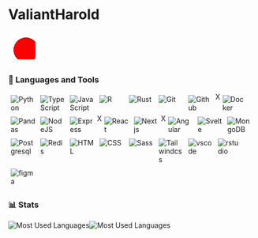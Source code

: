 # ValiantHarold

<!--
**ValiantHarold/ValiantHarold** is a ✨ _special_ ✨ repository because its `README.md` (this file) appears on your GitHub profile.

Here are some ideas to get you started:

- 🔭 I’m currently working on ...
- 🌱 I’m currently learning ...
- 👯 I’m looking to collaborate on ...
- 🤔 I’m looking for help with ...
- 💬 Ask me about ...
- 📫 How to reach me: ...
- 😄 Pronouns: ...
- ⚡ Fun fact: ...
-->

<!-- https://github.com/anuraghazra/github-readme-stats/blob/master/readme.md -->

<img alt="circle" width="50px" style="padding:5px;" src="https://github.com/ValiantHarold/ValiantHarold/blob/main/images/circle.svg" />

### 🧰 Languages and Tools

<div style="display: flex; flex-direction: row; flex-wrap: wrap;">

   <!-- Languages -->
   <img alt="Python" width="50px" style="padding:5px;" src="https://cdn.jsdelivr.net/gh/devicons/devicon/icons/python/python-original.svg" />
   <img alt="TypeScript" width="50px" style="padding:5px;" src="https://cdn.jsdelivr.net/gh/devicons/devicon/icons/typescript/typescript-original.svg" />
   <img alt="JavaScript" width="50px" style="padding:5px;" src="https://cdn.jsdelivr.net/gh/devicons/devicon/icons/javascript/javascript-original.svg" />
   <img alt="R" width="50px" style="padding:5px;" src="https://cdn.jsdelivr.net/gh/devicons/devicon/icons/r/r-original.svg" />
   <img alt="Rust" width="50px" style="padding:5px;" src="https://cdn.jsdelivr.net/gh/devicons/devicon/icons/rust/rust-plain.svg" />
   
   <!-- <picture>
      <source media="(prefers-color-scheme: dark)" srcset="https://cdn.jsdelivr.net/gh/devicons/devicon/icons/rust/rust.svg" width="75px">
      <img alt="Rust" src="https://cdn.jsdelivr.net/gh/devicons/devicon/icons/rust/rust-plain.svg" width="50px" style="padding:5px;">
   </picture> -->

   <!-- Source Control -->
   <img alt="Git" width="50px" style="padding:5px;" src="https://cdn.jsdelivr.net/gh/devicons/devicon/icons/git/git-original.svg" />
   <img alt="Github" width="50px" style="padding:5px;" src="https://cdn.jsdelivr.net/gh/devicons/devicon/icons/github/github-original.svg" /> X
   <img alt="Docker" width="50px" style="padding:5px;" src="https://cdn.jsdelivr.net/gh/devicons/devicon/icons/docker/docker-original.svg" />

   <!-- Technologies -->
   <img alt="Pandas" width="50px" style="padding:5px;" src="https://cdn.jsdelivr.net/gh/devicons/devicon/icons/pandas/pandas-original.svg" />
   <img alt="NodeJS" width="50px" style="padding:5px;" src="https://cdn.jsdelivr.net/gh/devicons/devicon/icons/nodejs/nodejs-original.svg" />
   <img alt="Express" width="50px" style="padding:5px;" src="https://cdn.jsdelivr.net/gh/devicons/devicon/icons/express/express-original.svg" /> X
   <img alt="React" width="50px" style="padding:5px;" src="https://cdn.jsdelivr.net/gh/devicons/devicon/icons/react/react-original.svg" />
   <img alt="Nextjs" width="50px" style="padding:5px;" src="https://cdn.jsdelivr.net/gh/devicons/devicon/icons/nextjs/nextjs-original.svg" /> X
   <img alt="Angular" width="50px" style="padding:5px;" src="https://cdn.jsdelivr.net/gh/devicons/devicon/icons/angularjs/angularjs-original.svg" />
   <img alt="Svelte" width="50px" style="padding:5px;" src="https://cdn.jsdelivr.net/gh/devicons/devicon/icons/svelte/svelte-original.svg" />

   <!-- Databases -->
   <img alt="MongoDB" width="50px" style="padding:5px;" src="https://cdn.jsdelivr.net/gh/devicons/devicon/icons/mongodb/mongodb-original.svg" />
   <img alt="Postgresql" width="50px" style="padding:5px;" src="https://cdn.jsdelivr.net/gh/devicons/devicon/icons/postgresql/postgresql-original.svg" />
   <img alt="Redis" width="50px" style="padding:5px;" src="https://cdn.jsdelivr.net/gh/devicons/devicon/icons/redis/redis-original.svg" />

   <!-- Building Blocks -->
   <img alt="HTML" width="50px" style="padding:5px;" src="https://cdn.jsdelivr.net/gh/devicons/devicon/icons/html5/html5-original.svg" />
   <img alt="CSS" width="50px" style="padding:5px;" src="https://cdn.jsdelivr.net/gh/devicons/devicon/icons/css3/css3-original.svg" />
   <img alt="Sass" width="50px" style="padding:5px;" src="https://cdn.jsdelivr.net/gh/devicons/devicon/icons/sass/sass-original.svg" />
   <img alt="Tailwindcss" width="50px" style="padding:5px;" src="https://cdn.jsdelivr.net/gh/devicons/devicon/icons/tailwindcss/tailwindcss-plain.svg" />

   <!-- Tools -->
   <img alt="vscode" width="50px" style="padding:5px;" src="https://cdn.jsdelivr.net/gh/devicons/devicon/icons/vscode/vscode-original.svg" />
   <img alt="rstudio" width="50px" style="padding:5px;" src="https://cdn.jsdelivr.net/gh/devicons/devicon/icons/rstudio/rstudio-original.svg" />
   <img alt="figma" width="50px" style="padding:5px;" src="https://cdn.jsdelivr.net/gh/devicons/devicon/icons/figma/figma-original.svg" />
</div>

### 📊 Stats

<div style="display: flex; flex-direction: row; flex-wrap: wrap;">

   <picture>
      <source media="(prefers-color-scheme: dark)" srcset="https://github-readme-stats.vercel.app/api?username=ValiantHarold&count_private=true&show_icons=true&hide=stars&theme=tokyonight">
      <img alt="Most Used Languages" src="https://github-readme-stats.vercel.app/api?username=ValiantHarold&count_private=true&show_icons=true&hide=stars&theme=buefy" height=175 >
   </picture>

   <picture>
      <source media="(prefers-color-scheme: dark)" srcset="https://github-readme-stats.vercel.app/api/top-langs/?username=ValiantHarold&layout=compact&theme=tokyonight">
      <img alt="Most Used Languages" src="https://github-readme-stats.vercel.app/api/top-langs/?username=ValiantHarold&layout=compact&theme=buefy" height=175>
   </picture>
</div>

<!-- May use later -->
<!-- <img alt="Most Used Languages" src="https://github-readme-stats.vercel.app/api/pin/?username=ValiantHarold&repo=reponame" height=150 > -->
